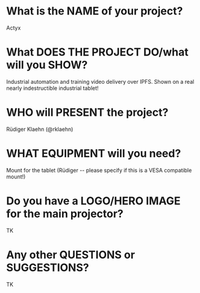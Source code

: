 # What is the NAME of your project?
Actyx

# What DOES THE PROJECT DO/what will you SHOW?
Industrial automation and training video delivery over IPFS. Shown on a real nearly indestructible industrial tablet!

# WHO will PRESENT the project?
Rüdiger Klaehn (@rklaehn)

# WHAT EQUIPMENT will you need?
Mount for the tablet (Rüdiger -- please specify if this is a VESA compatible mount!)

# Do you have a LOGO/HERO IMAGE for the main projector?
TK

# Any other QUESTIONS or SUGGESTIONS?
TK

